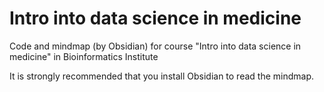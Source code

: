 # Intro into data science in medicine
Code and mindmap (by Obsidian) for course "Intro into data science in medicine" in Bioinformatics Institute

It is strongly recommended that you install Obsidian to read the mindmap.
